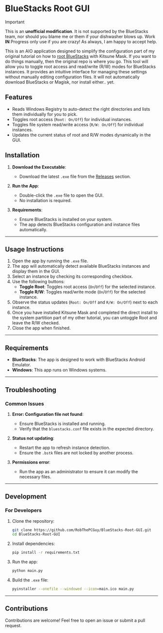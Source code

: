 # BlueStacks Root GUI

>[!IMPORTANT]
> This is an **unofficial modification**. It is not supported by the BlueStacks team, nor should you blame me or them if your dishwasher blows up. Work **IN** Progress only use if you are crazy!
> As always, I am happy to accept help.

This is an AIO application designed to simplify the configuration part of my original tutorial on how to [root BlueStacks](https://github.com/RobThePCGuy/Root-Bluestacks-with-Kitsune-Mask/) with Kitsune Mask. If you want to do things manually, then the original repo is where you go. This tool will allow you to toggle root access and read/write (R/W) modes for BlueStacks instances. It provides an intuitive interface for managing these settings without manually editing configuration files. It will not automatically download BlueStacks or Magisk, nor install either.. yet.

## Features

- Reads Windows Registry to auto-detect the right directories and lists them individually for you to pick.
- Toggles root access (`Root: On/Off`) for individual instances.
- Toggles file system read/write access (`R/W: On/Off`) for individual instances.
- Updates the current status of root and R/W modes dynamically in the GUI.

## Installation

1. **Download the Executable**:
   - Download the latest `.exe` file from the [Releases](https://github.com/RobThePCGuy/BlueStacks-Root-GUI/releases) section.

2. **Run the App**:
   - Double-click the `.exe` file to open the GUI.
   - No installation is required.

3. **Requirements**:
   - Ensure BlueStacks is installed on your system.
   - The app detects BlueStacks configuration and instance files automatically.

---

## Usage Instructions

1. Open the app by running the `.exe` file.
2. The app will automatically detect available BlueStacks instances and display them in the GUI.
3. Select an instance by checking its corresponding checkbox.
4. Use the following buttons:
   - **Toggle Root**: Toggles root access (`On`/`Off`) for the selected instance.
   - **Toggle R/W**: Toggles read/write mode (`On`/`Off`) for the selected instance.
5. Observe the status updates (`Root: On/Off` and `R/W: On/Off`) next to each instance.
6. Once you have installed Kitsune Mask and completed the direct install to the system partition part of my other tutorial, you can untoggle Root and leave the R/W checked. 
7. Close the app when finished.

---

## Requirements

- **BlueStacks**: The app is designed to work with BlueStacks Android Emulator.
- **Windows**: This app runs on Windows systems.

---

## Troubleshooting

### Common Issues

1. **Error: Configuration file not found**:
   - Ensure BlueStacks is installed and running.
   - Verify that the `bluestacks.conf` file exists in the expected directory.

2. **Status not updating**:
   - Restart the app to refresh instance detection.
   - Ensure the `.bstk` files are not locked by another process.

3. **Permissions error**:
   - Run the app as an administrator to ensure it can modify the necessary files.

---

## Development

### For Developers

1. Clone the repository:
   ```bash
   git clone https://github.com/RobThePCGuy/BlueStacks-Root-GUI.git
   cd BlueStacks-Root-GUI
   ```

2. Install dependencies:
   ```bash
   pip install -r requirements.txt
   ```

3. Run the app:
   ```bash
   python main.py
   ```

4. Build the `.exe` file:
   ```bash
   pyinstaller --onefile --windowed --icon=main.ico main.py
   ```

---

## Contributions

Contributions are welcome! Feel free to open an issue or submit a pull request.
